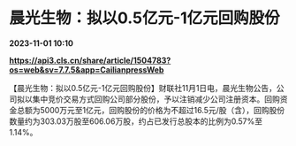 # 晨光生物：拟以0.5亿元-1亿元回购股份

**2023-11-01 10:10**

**https://api3.cls.cn/share/article/1504783?os=web&sv=7.7.5&app=CailianpressWeb**

【晨光生物：拟以0.5亿元-1亿元回购股份】财联社11月1日电，晨光生物公告，公司拟以集中竞价交易方式回购公司部分股份，予以注销减少公司注册资本。回购资金总额为5000万元至1亿元，回购股份的价格为不超过16.5元/股（含），回购股份数量约为303.03万股至606.06万股，约占已发行总股本的比例为0.57%至1.14%。